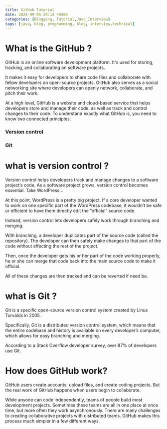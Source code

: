 ```yaml
---
title: GitHub Tutorial
date: 2024-09-05 20:14 +0300
categories: [Blogging, Tutorial,Java_Interview]
tags: [java, blog, programming, blog, interview,technical]
---
```


# What is the GitHub ?
GitHub is an online software development platform. It's used for storing, tracking, and collaborating on software projects.

It makes it easy for developers to share code files and collaborate with fellow developers on open-source projects. GitHub also serves as a social networking site where developers can openly network, collaborate, and pitch their work.

At a high level, GitHub is a website and cloud-based service that helps developers store and manage their code, as well as track and control changes to their code. To understand exactly what GitHub is, you need to know two connected principles:

### Version control
### Git

# what is version control ?
Version control helps developers track and manage changes to a software project’s code. As a software project grows, version control becomes essential. Take WordPress…

At this point, WordPress is a pretty big project. If a core developer wanted to work on one specific part of the WordPress codebase, it wouldn’t be safe or efficient to have them directly edit the “official” source code.

Instead, version control lets developers safely work through branching and merging.

With branching, a developer duplicates part of the source code (called the repository). The developer can then safely make changes to that part of the code without affecting the rest of the project.

Then, once the developer gets his or her part of the code working properly, he or she can merge that code back into the main source code to make it official.

All of these changes are then tracked and can be reverted if need be.

# what is Git ?
Git is a specific open-source version control system created by Linus Torvalds in 2005.

Specifically, Git is a distributed version control system, which means that the entire codebase and history is available on every developer’s computer, which allows for easy branching and merging.

According to a Stack Overflow developer survey, over 87% of developers use Git.

# How does GitHub work?
GitHub users create accounts, upload files, and create coding projects. But the real work of GitHub happens when users begin to collaborate.

While anyone can code independently, teams of people build most development projects. Sometimes these teams are all in one place at once time, but more often they work asynchronously. There are many challenges to creating collaborative projects with distributed teams. GitHub makes this process much simpler in a few different ways.

